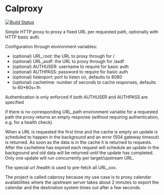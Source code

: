 # Calproxy
[![Build Status](https://travis-ci.com/arska/calproxy.svg?branch=master)](https://travis-ci.com/arska/calproxy)

Simple HTTP proxy to proxy a fixed URL per requested path, optionally with HTTP basic auth.

Configuration through environment variables:
- (optional) URL_root: the URL to proxy through for /
- (optional) URL_asdf: the URL to proxy through for /asdf
- (optional) AUTHUSER: username to require for basic auth
- (optional) AUTHPASS: password to require for basic auth
- (optional) listenport: port to listen on, defaults to 8080
- (optional) cachetime: number of seconds to cache responses, defaults to 60*60s=1h

Authentication is only enforced if both AUTHUSER and AUTHPASS are specified

if there is no corresponding URL_path environment variable for a requested path the proxy returns an empty response (without requiring authentication, e.g. for a health check).

When a URL is requested the first time and the cache is empty an update is scheduled to happen in the background and an error (504 gateway timeout) is returned. As soon as the data is in the cache it is returned to requests. After the cachetime has expired each request will schedule an update in the background and old data will be returned until the update has completed. Only one update will run concurrently per target/upstream URL.

The special url /health is used to pre-fetch all URL_xxx.

The project is called calproxy because my use case is to proxy calendar availabilities where the upstream server takes about 2 minutes to export the calendar and the destination system times out after a few seconds.
